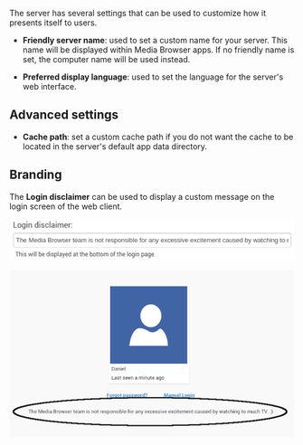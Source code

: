 The server has several settings that can be used to customize how it presents itself to users.

- **Friendly server name**: used to set a custom name for your server. This name will be displayed within Media Browser apps. If no friendly name is set, the computer name will be used instead.

- **Preferred display language**: used to set the language for the server's web interface. 

## Advanced settings

- **Cache path**: set a custom cache path if you do not want the cache to be located in the server's default app data directory.

## Branding

The **Login disclaimer** can be used to display a custom message on the login screen of the web client.

![](images/server/serversettings1.png)

![](images/server/serversettings2.png)